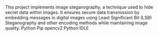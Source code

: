 This project implements image steganography, a technique used to hide secret data within images. It ensures secure data transmission by embedding messages in digital images using Least Significant Bit (LSB) Steganography and other encoding methods while maintaining image quality.
Python
Pip
opencv2
Python IDLE
